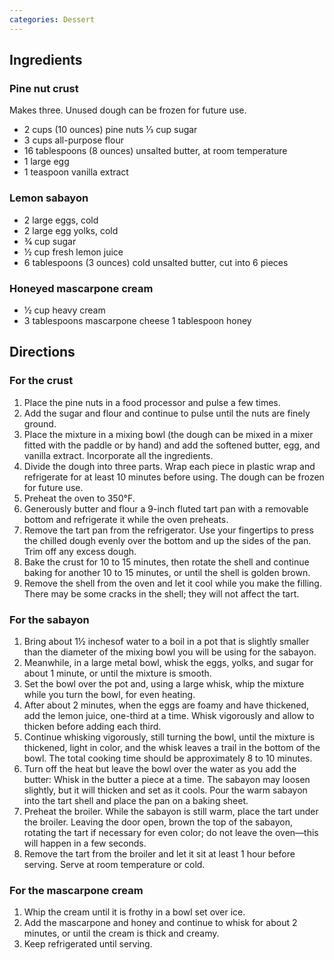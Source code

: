 ```yaml
---
categories: Dessert
---
```


## Ingredients

### Pine nut crust

Makes three. Unused dough can be frozen for future use.

 - 2 cups (10 ounces) pine nuts 1⁄3 cup sugar
 - 3 cups all-purpose flour
 - 16 tablespoons (8 ounces) unsalted butter, at room temperature
 - 1 large egg
 - 1 teaspoon vanilla extract

### Lemon sabayon

 - 2 large eggs, cold
 - 2 large egg yolks, cold
 - 3⁄4 cup sugar
 - 1⁄2 cup fresh lemon juice
 - 6 tablespoons (3 ounces) cold unsalted butter, cut into 6 pieces

### Honeyed mascarpone cream

 - 1⁄2 cup heavy cream
 - 3 tablespoons mascarpone cheese 1 tablespoon honey

## Directions


### For the crust

1. Place the pine nuts in a food processor and pulse a few times. 
2. Add the sugar and flour and continue to pulse until the nuts are finely ground.
3. Place the mixture in a mixing bowl (the dough can be mixed in a mixer fitted with the paddle or by hand) and add the softened butter, egg, and vanilla extract. Incorporate all the ingredients.
4. Divide the dough into three parts. Wrap each piece in plastic wrap and refrigerate for at least 10 minutes before using. The dough can be frozen for future use.
5. Preheat the oven to 350°F.
6. Generously butter and flour a 9-inch fluted tart pan with a removable bottom and refrigerate it while the oven preheats.
7. Remove the tart pan from the refrigerator. Use your fingertips to press the chilled dough evenly over the bottom and up the sides of the pan. Trim off any excess dough.
8. Bake the crust for 10 to 15 minutes, then rotate the shell and continue baking for another 10 to 15 minutes, or until the shell is golden brown.
9. Remove the shell from the oven and let it cool while you make the filling. There may be some cracks in the shell; they will not affect the tart.

### For the sabayon

1. Bring about 1&frac12; inchesof water to a boil in a pot that is slightly smaller than the diameter of the mixing bowl you will be using for the sabayon.
2. Meanwhile, in a large metal bowl, whisk the eggs, yolks, and sugar for about 1 minute, or until the mixture is smooth.
3. Set the bowl over the pot and, using a large whisk, whip the mixture while you turn the bowl, for even heating.
4. After about 2 minutes, when the eggs are foamy and have thickened, add the lemon juice, one-third at a time. Whisk vigorously and allow to thicken before adding each third.
5. Continue whisking vigorously, still turning the bowl, until the mixture is thickened, light in color, and the whisk leaves a trail in the bottom of the bowl. The total cooking time should be approximately 8 to 10 minutes.
6. Turn off the heat but leave the bowl over the water as you add the butter: Whisk in the butter a piece at a time. The sabayon may loosen slightly, but it will thicken and set as it cools. Pour the warm sabayon into the tart shell and place the pan on a baking sheet.
7. Preheat the broiler. While the sabayon is still warm, place
the tart under the broiler. Leaving the door open, brown the top of the sabayon, rotating the tart if necessary for even color; do not leave the oven—this will happen in a few seconds.
8. Remove the tart from the broiler and let it sit at least 1 hour before serving. Serve at room temperature or cold.

### For the mascarpone cream
1. Whip the cream until it is frothy in a bowl set over ice.
2. Add the mascarpone and honey and continue to whisk for about 2 minutes, or until the cream is thick and creamy.
3. Keep refrigerated until serving.
